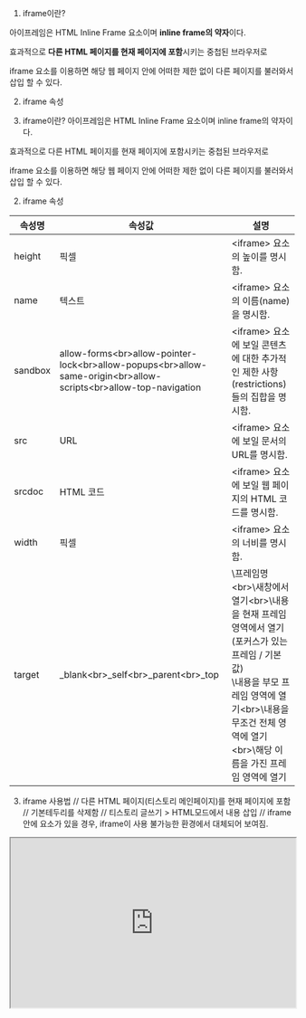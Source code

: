 1. iframe이란?

아이프레임은 HTML Inline Frame 요소이며 **inline frame의 약자**이다. 

효과적으로 **다른 HTML 페이지를 현재 페이지에 포함**시키는 중첩된 브라우저로

iframe 요소를 이용하면 해당 웹 페이지 안에 어떠한 제한 없이 다른 페이지를 불러와서 삽입 할 수 있다.

2. iframe 속성

1. iframe이란?
아이프레임은 HTML Inline Frame 요소이며 inline frame의 약자이다. 

효과적으로 다른 HTML 페이지를 현재 페이지에 포함시키는 중첩된 브라우저로

iframe 요소를 이용하면 해당 웹 페이지 안에 어떠한 제한 없이 다른 페이지를 불러와서 삽입 할 수 있다.

 

2. iframe 속성

| 속성명     | 속성값                                                                                                                  | 설명                                                                                                                                   |
| ------- | -------------------------------------------------------------------------------------------------------------------- | ------------------------------------------------------------------------------------------------------------------------------------ |
| height  | 픽셀                                                                                                                   | \<iframe> 요소의 높이를 명시함.                                                                                                               |
| name    | 텍스트                                                                                                                  | \<iframe> 요소의 이름(name)을 명시함.                                                                                                         |
| sandbox | allow-forms\<br>allow-pointer-lock\<br>allow-popups\<br>allow-same-origin\<br>allow-scripts\<br>allow-top-navigation | \<iframe> 요소에 보일 콘텐츠에 대한 추가적인 제한 사항(restrictions)들의 집합을 명시함.                                                                         |
| src     | URL                                                                                                                  | \<iframe> 요소에 보일 문서의 URL를 명시함.                                                                                                       |
| srcdoc  | HTML 코드                                                                                                              | \<iframe> 요소에 보일 웹 페이지의 HTML 코드를 명시함.                                                                                                |
| width   | 픽셀                                                                                                                   | \<iframe> 요소의 너비를 명시함.                                                                                                               |
| target  | _blank\<br>_self\<br>_parent\<br>_top                                                                                | \프레임명\<br>\새창에서 열기\<br>\내용을 현재 프레임 영역에서 열기(포커스가 있는 프레임 / 기본값)<br>\내용을 부모 프레임 영역에 열기\<br>\내용을 무조건 전체 영역에 열기\<br>\해당 이름을 가진 프레임 영역에 열기 |

 



3. iframe 사용법
// 다른 HTML 페이지(티스토리 메인페이지)를 현재 페이지에 포함
// 기본테두리를 삭제함
// 티스토리 글쓰기 > HTML모드에서 내용 삽입
// iframe안에 요소가 있을 경우, iframe이 사용 불가능한 환경에서 대체되어 보여짐.
<iframe src="https://www.tistory.com/" style="width:100%; height:300px">
	<p>현재 사용 중인 브라우저는 iframe 요소를 지원하지 않습니다!</p>
</iframe>
